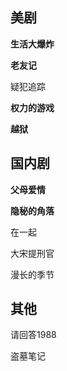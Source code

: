 ## 美剧

**生活大爆炸**

**老友记**

疑犯追踪

**权力的游戏**

**越狱**

## 国内剧

**父母爱情**

**隐秘的角落**

在一起

大宋提刑官

漫长的季节

  
## 其他

请回答1988

盗墓笔记